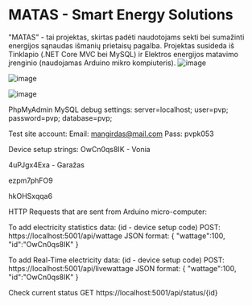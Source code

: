 # MATAS - Smart Energy Solutions
"MATAS" - tai projektas, skirtas padėti naudotojams sekti bei sumažinti energijos sąnaudas išmanių prietaisų pagalba.
Projektas susideda iš Tinklapio (.NET Core MVC bei MySQL) ir Elektros energijos matavimo įrenginio (naudojamas Arduino mikro kompiuteris).
![image](https://user-images.githubusercontent.com/79504320/168589716-b13f8819-ccc5-4579-9615-d027dd409dfe.png)

![image](https://user-images.githubusercontent.com/79504320/168589564-ea63d160-300d-4a72-8b78-05daa16e50f7.png)

![image](https://user-images.githubusercontent.com/79504320/168589594-3436fbca-b62b-49e9-9613-c8678e127bc2.png)

PhpMyAdmin MySQL debug settings: server=localhost; user=pvp; password=pvp; database=pvp;


Test site account:
Email: mangirdas@mail.com
Pass: pvpk053

Device setup strings:
OwCn0qs8IK - Vonia

4uPJgx4Exa - Garažas

ezpm7phFO9

hkOHSxqqa6

HTTP Requests that are sent from Arduino micro-computer:

To add electricity statistics data:
  (id - device setup code)
  POST: https://localhost:5001/api/wattage
  JSON format:
    {
      "wattage":100,
      "id":"OwCn0qs8IK"
    }

To add Real-Time electricity data:
(id - device setup code)
  POST: https://localhost:5001/api/livewattage
  JSON format:
    {
      "wattage":100,
      "id":"OwCn0qs8IK"
    }
    
Check current status
  GET https://localhost:5001/api/status/{id}
